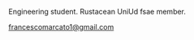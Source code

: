 Engineering student. 
Rustacean
UniUd fsae member.

francescomarcato1@gmail.com

<!---
Marcato0o/Marcato0o is a ✨ special ✨ repository because its `README.md` (this file) appears on your GitHub profile.
You can click the Preview link to take a look at your changes.
--->

